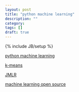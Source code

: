 ```yaml
---
layout: post
title: "python machine learning"
description: ""
category: 
tags: []
draft: true
---
```

{% include JB/setup %}

[python machine learning](http://www.xavierdupre.fr/blog/2013-09-15_nojs.html)

[k-means](http://www.yuanyong.org/blog/python/k-means-using-python)

[JMLR](http://jmlr.org/mloss/)

[machine learning open source](http://mloss.org/software/)
